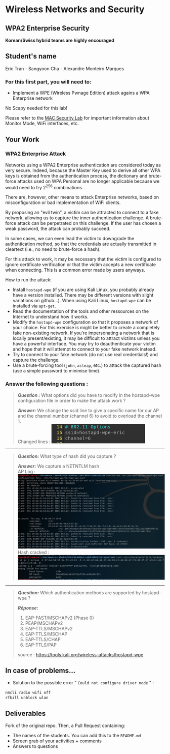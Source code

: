 # Wireless Networks and Security

## WPA2 Enterprise Security

__Korean/Swiss hybrid teams are highly encouraged__

## Student's name

Eric Tran - Sangyoon Cha - Alexandre Monteiro Marques

### For this first part, you will need to:

- Implement a WPE (Wireless Pwnage Edition) attack agains a WPA Enterprise network

No Scapy needed for this lab!

Please refer to the [MAC Security Lab](https://github.com/arubinst/SU19-WLANSec-Lab1-MAC) for important information about Monitor Mode, WiFi interfaces, etc.

## Your Work


### WPA2 Enterprise Attack

Networks using a WPA2 Enterprise authentication are considered today as very secure. Indeed, because the Master Key used to derive all other WPA keys is obtained from the authentication process, the dictionary and brute-force attacks used on WPA Personal are no longer applicable because we would need to try 2<sup>256</sup> combinations.

There are, however, other means to attack Enterprise networks, based on misconfiguration or bad implementation of WiFi clients.

By proposing an "evil twin", a victim can be attracted to connect to a fake network, allowing us to capture the inner authentication challenge. A brute-force attack can be perpetrated on this challenge. If the user has chosen a weak password, the attack can probably succeed. 

In some cases, we can even lead the victim to downgrade the authentication method, so that the credentials are actually transmitted in cleartext (i.e., no need to brute-force a hash).

For this attack to work, it may be necessary that the victim is configured to ignore certificate verification or that the victim accepts a new certificate when connecting. This is a common error made by users anyways.

How to run the attack:

- Install ```hostapd-wpe``` (if you are using Kali Linux, you probably already have a version installed. There may be different versions with slight variations on github...). When using Kali Linux, ```hostapd-wpe``` can be installed via ```apt-get```. 
- Read the documentation of the tools and other ressources on the Internet to understand how it works.
- Modify the ```hostapd-wpe``` configuration so that it proposes a network of your choice. For this exercise is might be better to create a completely fake non-existing network. If you're impersonating a network that is locally present/existing, it may be difficult to attract victims unless you have a powerful interface. You may try to deauthenticate your victim and hope that it will attempt to connect to your fake network instead. 
- Try to connect to your fake network (do not use real credentials!) and capture the challenge.
- Use a brute-forcing tool (```john```, ```asleap```, etc.) to attack the captured hash (use a simple password to minimise time).

### Answer the following questions :

> **_Question :_** What options did you have to modify in the hostapd-wpe configuration file in order to make the attack work ?
> 
> **_Answer:_** We change the ssid line to give a specific name for our AP and the channel number (channel 6) to avoid to overload the channel 1.    
Changed lines : ![image](images/img3.PNG)

---

> **_Question:_** What type of hash did you capture ?
> 
> **_Answer:_** We capture a NETNTLM hash   
AP Log : ![image](images/img1.PNG)
Hash cracked : ![image](images/img2.PNG)



---

> **_Question:_** Which authentication methods are supported by hostapd-wpe ?
> 
> **_Réponse:_**
> 1. EAP-FAST/MSCHAPv2 (Phase 0)
> 2. PEAP/MSCHAPv2
> 3. EAP-TTLS/MSCHAPv2
> 4. EAP-TTLS/MSCHAP
> 5. EAP-TTLS/CHAP
> 6. EAP-TTLS/PAP
>
> source : https://tools.kali.org/wireless-attacks/hostapd-wpe


## In case of problems...

- Solution to the possible error " ```Could not configure driver mode``` " :

```
nmcli radio wifi off
rfkill unblock wlan
```


## Deliverables

Fork of the original repo. Then, a Pull Request containing:

- The names of the students. You can add this to the ```README.md```
- Screen grab of your activities + comments
- Answers to questions
